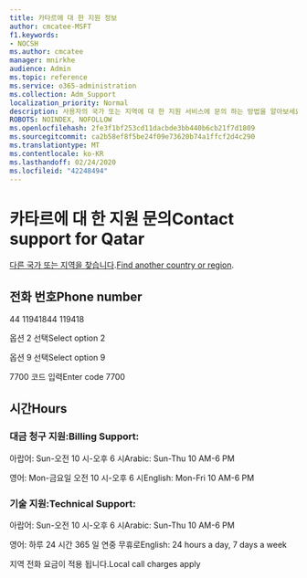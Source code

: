 ```yaml
---
title: 카타르에 대 한 지원 정보
author: cmcatee-MSFT
f1.keywords:
- NOCSH
ms.author: cmcatee
manager: mnirkhe
audience: Admin
ms.topic: reference
ms.service: o365-administration
ms.collection: Adm_Support
localization_priority: Normal
description: 사용자의 국가 또는 지역에 대 한 지원 서비스에 문의 하는 방법을 알아보세요.
ROBOTS: NOINDEX, NOFOLLOW
ms.openlocfilehash: 2fe3f1bf253cd11dacbde3bb440b6cb21f7d1809
ms.sourcegitcommit: ca2b58ef8f5be24f09e73620b74a1ffcf2d4c290
ms.translationtype: MT
ms.contentlocale: ko-KR
ms.lasthandoff: 02/24/2020
ms.locfileid: "42248494"
---
```

# <a name="contact-support-for-qatar"></a><span data-ttu-id="91baf-103">카타르에 대 한 지원 문의</span><span class="sxs-lookup"><span data-stu-id="91baf-103">Contact support for Qatar</span></span>

<span data-ttu-id="91baf-104">[다른 국가 또는 지역을 찾습니다](../contact-support-for-business-products.md).</span><span class="sxs-lookup"><span data-stu-id="91baf-104">[Find another country or region](../contact-support-for-business-products.md).</span></span>

## <a name="phone-number"></a><span data-ttu-id="91baf-105">전화 번호</span><span class="sxs-lookup"><span data-stu-id="91baf-105">Phone number</span></span>
<span data-ttu-id="91baf-106">44 119418</span><span class="sxs-lookup"><span data-stu-id="91baf-106">44 119418</span></span>

<span data-ttu-id="91baf-107">옵션 2 선택</span><span class="sxs-lookup"><span data-stu-id="91baf-107">Select option 2</span></span>

<span data-ttu-id="91baf-108">옵션 9 선택</span><span class="sxs-lookup"><span data-stu-id="91baf-108">Select option 9</span></span>

<span data-ttu-id="91baf-109">7700 코드 입력</span><span class="sxs-lookup"><span data-stu-id="91baf-109">Enter code 7700</span></span>

## <a name="hours"></a><span data-ttu-id="91baf-110">시간</span><span class="sxs-lookup"><span data-stu-id="91baf-110">Hours</span></span>
### <a name="billing-support"></a><span data-ttu-id="91baf-111">대금 청구 지원:</span><span class="sxs-lookup"><span data-stu-id="91baf-111">Billing Support:</span></span>

<span data-ttu-id="91baf-112">아랍어: Sun-오전 10 시-오후 6 시</span><span class="sxs-lookup"><span data-stu-id="91baf-112">Arabic: Sun-Thu 10 AM-6 PM</span></span>

<span data-ttu-id="91baf-113">영어: Mon-금요일 오전 10 시-오후 6 시</span><span class="sxs-lookup"><span data-stu-id="91baf-113">English: Mon-Fri 10 AM-6 PM</span></span>

### <a name="technical-support"></a><span data-ttu-id="91baf-114">기술 지원:</span><span class="sxs-lookup"><span data-stu-id="91baf-114">Technical Support:</span></span>

<span data-ttu-id="91baf-115">아랍어: Sun-오전 10 시-오후 6 시</span><span class="sxs-lookup"><span data-stu-id="91baf-115">Arabic: Sun-Thu 10 AM-6 PM</span></span>

<span data-ttu-id="91baf-116">영어: 하루 24 시간 365 일 연중 무휴로</span><span class="sxs-lookup"><span data-stu-id="91baf-116">English: 24 hours a day, 7 days a week</span></span>

<span data-ttu-id="91baf-117">지역 전화 요금이 적용 됩니다.</span><span class="sxs-lookup"><span data-stu-id="91baf-117">Local call charges apply</span></span>